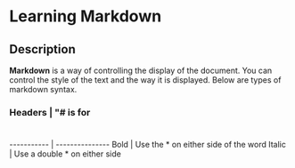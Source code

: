 # Learning Markdown

## Description

**Markdown** is a way of controlling the display of the document. You can control the style of the text and the way it is displayed. Below are types of markdown syntax.

### Headers | "# is for <h1>
----------- | ---------------
  Bold      |   Use the * on either side of the word
  Italic    |   Use a double * on either side
